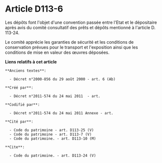 # Article D113-6

Les dépôts font l'objet d'une convention passée entre l'Etat et le dépositaire après avis du comité consultatif des prêts et
dépôts mentionné à l'article D. 113-24.

Le comité apprécie les garanties de sécurité et les conditions de conservation prévues pour le transport et l'exposition
ainsi que les conditions de mise en valeur des œuvres déposées.

**Liens relatifs à cet article**

	**Anciens textes**:

	  - Décret n°2000-856 du 29 août 2000 - art. 6 (Ab)

	**Créé par**:

	  - Décret n°2011-574 du 24 mai 2011  - art.

	**Codifié par**:

	  - Décret n°2011-574 du 24 mai 2011 Annexe - art.

	**Cité par**:

	  - Code du patrimoine - art. D113-25 (V)
	  - Code du patrimoine - art. D113-7 (V)
	  - Code du patrimoine. - art. D113-10 (M)

	**Cite**:

	  - Code du patrimoine. - art. D113-24 (V)
